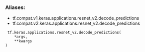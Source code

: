 ### Aliases:
- tf.compat.v1.keras.applications.resnet_v2.decode_predictions
- tf.compat.v2.keras.applications.resnet_v2.decode_predictions

```
 tf.keras.applications.resnet_v2.decode_predictions(
    *args,
    **kwargs
)
```

